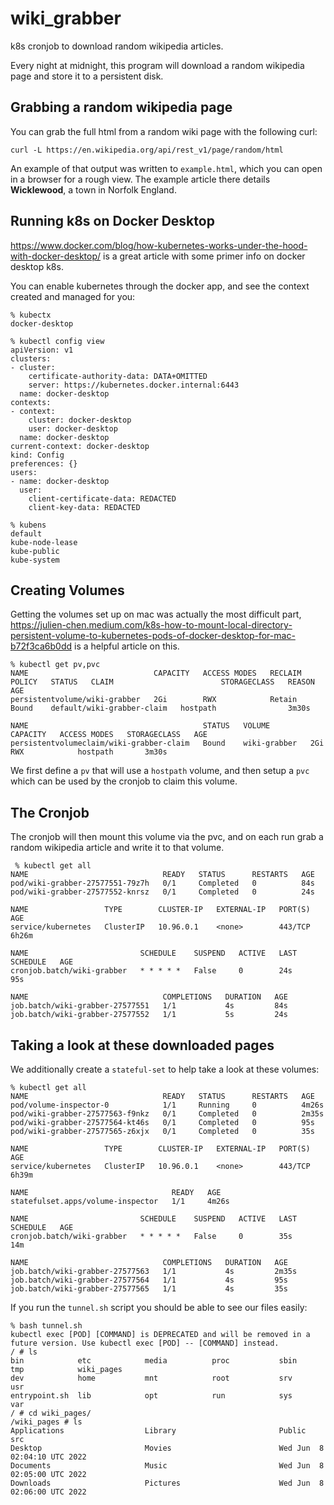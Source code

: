 # wiki_grabber
k8s cronjob to download random wikipedia articles.

Every night at midnight, this program will download a random wikipedia page and store it to a persistent disk.

## Grabbing a random wikipedia page
You can grab the full html from a random wiki page with the following curl:
```shell
curl -L https://en.wikipedia.org/api/rest_v1/page/random/html
```

An example of that output was written to `example.html`, which you can open in a browser for a rough view. The example article there details **Wicklewood**, a town in Norfolk England.

## Running k8s on Docker Desktop
https://www.docker.com/blog/how-kubernetes-works-under-the-hood-with-docker-desktop/ is a great article with some primer info on docker desktop k8s.

You can enable kubernetes through the docker app, and see the context created and managed for you:
```shell
% kubectx
docker-desktop

% kubectl config view
apiVersion: v1
clusters:
- cluster:
    certificate-authority-data: DATA+OMITTED
    server: https://kubernetes.docker.internal:6443
  name: docker-desktop
contexts:
- context:
    cluster: docker-desktop
    user: docker-desktop
  name: docker-desktop
current-context: docker-desktop
kind: Config
preferences: {}
users:
- name: docker-desktop
  user:
    client-certificate-data: REDACTED
    client-key-data: REDACTED

% kubens
default
kube-node-lease
kube-public
kube-system
```

## Creating Volumes
Getting the volumes set up on mac was actually the most difficult part, https://julien-chen.medium.com/k8s-how-to-mount-local-directory-persistent-volume-to-kubernetes-pods-of-docker-desktop-for-mac-b72f3ca6b0dd is a helpful article on this.

```shell
% kubectl get pv,pvc    
NAME                            CAPACITY   ACCESS MODES   RECLAIM POLICY   STATUS   CLAIM                        STORAGECLASS   REASON   AGE
persistentvolume/wiki-grabber   2Gi        RWX            Retain           Bound    default/wiki-grabber-claim   hostpath                3m30s

NAME                                       STATUS   VOLUME         CAPACITY   ACCESS MODES   STORAGECLASS   AGE
persistentvolumeclaim/wiki-grabber-claim   Bound    wiki-grabber   2Gi        RWX            hostpath       3m30s
```
We first define a `pv` that will use a `hostpath` volume, and then setup a `pvc` which can be used by the cronjob to claim this volume.

## The Cronjob
The cronjob will then mount this volume via the pvc, and on each run grab a random wikipedia article and write it to that volume.

```
 % kubectl get all       
NAME                              READY   STATUS      RESTARTS   AGE
pod/wiki-grabber-27577551-79z7h   0/1     Completed   0          84s
pod/wiki-grabber-27577552-knrsz   0/1     Completed   0          24s

NAME                 TYPE        CLUSTER-IP   EXTERNAL-IP   PORT(S)   AGE
service/kubernetes   ClusterIP   10.96.0.1    <none>        443/TCP   6h26m

NAME                         SCHEDULE    SUSPEND   ACTIVE   LAST SCHEDULE   AGE
cronjob.batch/wiki-grabber   * * * * *   False     0        24s             95s

NAME                              COMPLETIONS   DURATION   AGE
job.batch/wiki-grabber-27577551   1/1           4s         84s
job.batch/wiki-grabber-27577552   1/1           5s         24s
```

## Taking a look at these downloaded pages
We additionally create a `stateful-set` to help take a look at these volumes:
```shell
% kubectl get all
NAME                              READY   STATUS      RESTARTS   AGE
pod/volume-inspector-0            1/1     Running     0          4m26s
pod/wiki-grabber-27577563-f9nkz   0/1     Completed   0          2m35s
pod/wiki-grabber-27577564-kt46s   0/1     Completed   0          95s
pod/wiki-grabber-27577565-z6xjx   0/1     Completed   0          35s

NAME                 TYPE        CLUSTER-IP   EXTERNAL-IP   PORT(S)   AGE
service/kubernetes   ClusterIP   10.96.0.1    <none>        443/TCP   6h39m

NAME                                READY   AGE
statefulset.apps/volume-inspector   1/1     4m26s

NAME                         SCHEDULE    SUSPEND   ACTIVE   LAST SCHEDULE   AGE
cronjob.batch/wiki-grabber   * * * * *   False     0        35s             14m

NAME                              COMPLETIONS   DURATION   AGE
job.batch/wiki-grabber-27577563   1/1           4s         2m35s
job.batch/wiki-grabber-27577564   1/1           4s         95s
job.batch/wiki-grabber-27577565   1/1           4s         35s
```

If you run the `tunnel.sh` script you should be able to see our files easily:
```shell
% bash tunnel.sh 
kubectl exec [POD] [COMMAND] is DEPRECATED and will be removed in a future version. Use kubectl exec [POD] -- [COMMAND] instead.
/ # ls
bin            etc            media          proc           sbin           tmp            wiki_pages
dev            home           mnt            root           srv            usr
entrypoint.sh  lib            opt            run            sys            var
/ # cd wiki_pages/
/wiki_pages # ls
Applications                  Library                       Public                        src
Desktop                       Movies                        Wed Jun  8 02:04:10 UTC 2022
Documents                     Music                         Wed Jun  8 02:05:00 UTC 2022
Downloads                     Pictures                      Wed Jun  8 02:06:00 UTC 2022
```